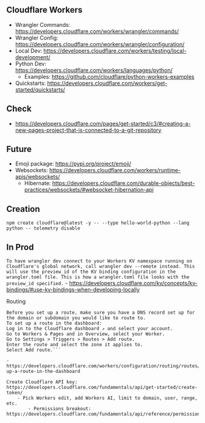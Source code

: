 ## Cloudflare Workers

  * Wrangler Commands: https://developers.cloudflare.com/workers/wrangler/commands/
  * Wrangler Config: https://developers.cloudflare.com/workers/wrangler/configuration/
  * Local Dev: https://developers.cloudflare.com/workers/testing/local-development/
  * Python Dev: https://developers.cloudflare.com/workers/languages/python/
    - Examples: https://github.com/cloudflare/python-workers-examples
  * Quickstarts: https://developers.cloudflare.com/workers/get-started/quickstarts/

## Check
  * https://developers.cloudflare.com/pages/get-started/c3/#creating-a-new-pages-project-that-is-connected-to-a-git-repository



## Future
  * Emoji package: https://pypi.org/project/emoji/
  * Websockets: https://developers.cloudflare.com/workers/runtime-apis/websockets/
    - Hibernate: https://developers.cloudflare.com/durable-objects/best-practices/websockets/#websocket-hibernation-api

## Creation

`npm create cloudflare@latest -y -- --type hello-world-python --lang python -- telemetry disable`

## In Prod

`To have wrangler dev connect to your Workers KV namespace running on Cloudflare's global network, call wrangler dev --remote instead. This will use the preview_id of the KV binding configuration in the wrangler.toml file. This is how a wrangler.toml file looks with the preview_id specified.` - https://developers.cloudflare.com/kv/concepts/kv-bindings/#use-kv-bindings-when-developing-locally

Routing

```Set up a route in the dashboard
Before you set up a route, make sure you have a DNS record set up for the domain or subdomain you would like to route to.
To set up a route in the dashboard:
Log in to the Cloudflare dashboard ↗ and select your account.
Go to Workers & Pages and in Overview, select your Worker.
Go to Settings > Triggers > Routes > Add route.
Enter the route and select the zone it applies to.
Select Add route.```

- https://developers.cloudflare.com/workers/configuration/routing/routes/#set-up-a-route-in-the-dashboard

Create Cloudflare API key: https://developers.cloudflare.com/fundamentals/api/get-started/create-token/
    - Pick Workers edit, add Workers AI, limit to domain, user, range, etc.
        - Permissions breakout: https://developers.cloudflare.com/fundamentals/api/reference/permissions/

